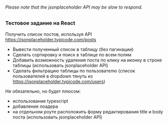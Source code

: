 ###### Please note that the jsonplaceholder API may be slow to respond.

### Тестовое задание на React

Получить список постов, используя API https://jsonplaceholder.typicode.com/posts

- Вывести полученный список в таблицу (без пагинации)
- Сделать сортировку и поиск в таблице по всем полям
- Добавить возможность удаления поста по клику на иконку в строке таблицы (использовать jsonplaceholder API)
- Сделать фильтрацию таблицы по пользователю (список пользователей в dropdown тянуть из https://jsonplaceholder.typicode.com/users)

Не обязательно, но будет плюсом: 
- использование typescript
- добавление лоадера
- на отдельном роуте расположить форму редактирования title и body поста (использовать jsonplaceholder API)